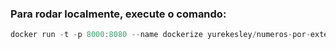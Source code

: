 
### Para rodar localmente, execute o comando: 

```javascript
docker run -t -p 8000:8080 --name dockerize yurekesley/numeros-por-extenso
```

